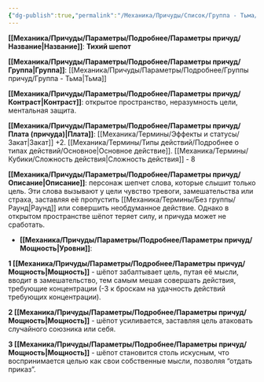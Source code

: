 ```yaml
---
{"dg-publish":true,"permalink":"/Механика/Причуды/Список/Группа - Тьма/Тихий шепот/","noteIcon":"","created":"2025-09-12T19:47:49.011+03:00","updated":"2025-09-12T18:42:22.792+03:00"}
---
```



**[[Механика/Причуды/Параметры/Подробнее/Параметры причуд/Название\|Название]]**: **Тихий шепот**

**[[Механика/Причуды/Параметры/Подробнее/Параметры причуд/Группа\|Группа]]**: [[Механика/Причуды/Параметры/Подробнее/Группы причуд/Группа - Тьма\|Тьма]] 

**[[Механика/Причуды/Параметры/Подробнее/Параметры причуд/Контраст\|Контраст]]**: открытое пространство, неразумность цели, ментальная защита.

**[[Механика/Причуды/Параметры/Подробнее/Параметры причуд/Плата (причуда)\|Плата]]**: [[Механика/Термины/Эффекты и статусы/Закат\|Закат]] +2. [[Механика/Термины/Типы действий/Подробнее о типах действий/Основное\|Основное действие]]. [[Механика/Термины/Кубики/Сложность действия\|Сложность действия]] - 8

**[[Механика/Причуды/Параметры/Подробнее/Параметры причуд/Описание\|Описание]]**: персонаж шепчет слова, которые слышит только цель. Эти слова вызывают у цели чувство тревоги, замешательства или страха, заставляя её пропустить [[Механика/Термины/Без группы/Раунд\|Раунд]] или совершить необдуманное действие. Однако в открытом пространстве шёпот теряет силу, и причуда может не сработать.


- **[[Механика/Причуды/Параметры/Подробнее/Параметры причуд/Мощность\|Уровни]]**:

**1 [[Механика/Причуды/Параметры/Подробнее/Параметры причуд/Мощность\|Мощность]]** - шёпот забалтывает цель, путая её мысли, вводит в замешательство, тем самым мешая совершать действия, требующие концентрации (-3 к броскам на удачность действий требующих концентрации).

**2 [[Механика/Причуды/Параметры/Подробнее/Параметры причуд/Мощность\|Мощность]]** - шёпот усиливается, заставляя цель атаковать случайного союзника или себя.

**3 [[Механика/Причуды/Параметры/Подробнее/Параметры причуд/Мощность\|Мощность]]** - шёпот становится столь искусным, что воспринимается целью как свои собственные мысли, позволяя “отдать приказ”.